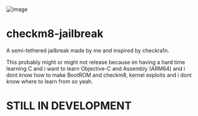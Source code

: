![image](https://github.com/user-attachments/assets/7c10154b-5d5e-4292-9be7-aba3d82bd6db)
# checkm8-jailbreak
A semi-tethered jailbreak made by me and inspired by checkra1n.

This probably might or might not release because im
having a hard time learning C and i want to learn
Objective-C and Assembly (ARM64) and i dont know
how to make BootROM and checkm8, kernel exploits
and i dont know where to learn from so yeah.

# STILL IN DEVELOPMENT
